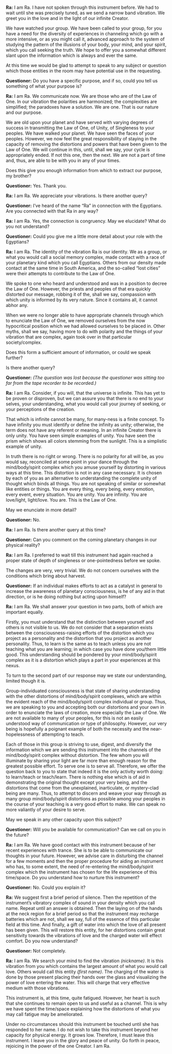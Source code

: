 <p><strong>Ra:</strong> I am Ra. I have not spoken through this instrument before. We had to wait until she was precisely tuned, as we send a narrow band vibration. We greet you in the love and in the light of our infinite Creator.</p>
<p>We have watched your group. We have been called to your group, for you have a need for the diversity of experiences in channeling which go with a more intensive, or as you might call it, advanced approach to the system of studying the pattern of the illusions of your body, your mind, and your spirit, which you call seeking the truth. We hope to offer you a somewhat different slant upon the information which is always and ever the same.</p>
<p>At this time we would be glad to attempt to speak to any subject or question which those entities in the room may have potential use in the requesting.</p>
<p><strong>Questioner:</strong> Do you have a specific purpose, and if so, could you tell us something of what your purpose is?</p>
<p><strong>Ra:</strong> I am Ra. We communicate now. We are those who are of the Law of One. In our vibration the polarities are harmonized; the complexities are simplified; the paradoxes have a solution. We are one. That is our nature and our purpose.</p>
<p>We are old upon your planet and have served with varying degrees of success in transmitting the Law of One, of Unity, of Singleness to your peoples. We have walked your planet. We have seen the faces of your peoples. However, we now feel the great responsibility of staying in the capacity of removing the distortions and powers that have been given to the Law of One. We will continue in this, until, shall we say, your cycle is appropriately ended. If not this one, then the next. We are not a part of time and, thus, are able to be with you in any of your times.</p>
<p>Does this give you enough information from which to extract our purpose, my brother?</p>
<p><strong>Questioner:</strong> Yes. Thank you.</p>
<p><strong>Ra:</strong> I am Ra. We appreciate your vibrations. Is there another query?</p>
<p><strong>Questioner:</strong> I’ve heard of the name “Ra” in connection with the Egyptians. Are you connected with that Ra in any way?</p>
<p><strong>Ra:</strong> I am Ra. Yes, the connection is congruency. May we elucidate? What do you not understand?</p>
<p><strong>Questioner:</strong> Could you give me a little more detail about your role with the Egyptians?</p>
<p><strong>Ra:</strong> I am Ra. The identity of the vibration Ra is our identity. We as a group, or what you would call a social memory complex, made contact with a race of your planetary kind which you call Egyptians. Others from our density made contact at the same time in South America, and the so-called “lost cities” were their attempts to contribute to the Law of One.</p>
<p>We spoke to one who heard and understood and was in a position to decree the Law of One. However, the priests and peoples of that era quickly distorted our message, robbing it of the, shall we say, compassion with which unity is informed by its very nature. Since it contains all, it cannot abhor any.</p>
<p>When we were no longer able to have appropriate channels through which to enunciate the Law of One, we removed ourselves from the now hypocritical position which we had allowed ourselves to be placed in. Other myths, shall we say, having more to do with polarity and the things of your vibration that are complex, again took over in that particular society/complex.</p>
<p>Does this form a sufficient amount of information, or could we speak further?</p>
<p>Is there another query?</p>
<p><strong>Questioner:</strong> <em>(The question was lost because the questioner was sitting too far from the tape recorder to be recorded.)</em></p>
<p><strong>Ra:</strong> I am Ra. Consider, if you will, that the universe is infinite. This has yet to be proven or disproven, but we can assure you that there is no end to your selves, your understanding, what you would call your journey of seeking, or your perceptions of the creation.</p>
<p>That which is infinite cannot be many, for many-ness is a finite concept. To have infinity you must identify or define the infinity as unity; otherwise, the term does not have any referent or meaning. In an infinite Creator there is only unity. You have seen simple examples of unity. You have seen the prism which shows all colors stemming from the sunlight. This is a simplistic example of unity.</p>
<p>In truth there is no right or wrong. There is no polarity for all will be, as you would say, reconciled at some point in your dance through the mind/body/spirit complex which you amuse yourself by distorting in various ways at this time. This distortion is not in any case necessary. It is chosen by each of you as an alternative to understanding the complete unity of thought which binds all things. You are not speaking of similar or somewhat like entities or things. You are every thing, every being, every emotion, every event, every situation. You are unity. You are infinity. You are love/light, light/love. You are. This is the Law of One.</p>
<p>May we enunciate in more detail?</p>
<p><strong>Questioner:</strong> No.</p>
<p><strong>Ra:</strong> I am Ra. Is there another query at this time?</p>
<p><strong>Questioner:</strong> Can you comment on the coming planetary changes in our physical reality?</p>
<p><strong>Ra:</strong> I am Ra. I preferred to wait till this instrument had again reached a proper state of depth of singleness or one-pointedness before we spoke.</p>
<p>The changes are very, very trivial. We do not concern ourselves with the conditions which bring about harvest.</p>
<p><strong>Questioner:</strong> If an individual makes efforts to act as a catalyst in general to increase the awareness of planetary consciousness, is he of any aid in that direction, or is he doing nothing but acting upon himself?</p>
<p><strong>Ra:</strong> I am Ra. We shall answer your question in two parts, both of which are important equally.</p>
<p>Firstly, you must understand that the distinction between yourself and others is not visible to us. We do not consider that a separation exists between the consciousness-raising efforts of the distortion which you project as a personality and the distortion that you project as another personality. Thus, to learn is the same as to teach unless you are not teaching what you are learning; in which case you have done you/them little good. This understanding should be pondered by your mind/body/spirit complex as it is a distortion which plays a part in your experiences at this nexus.</p>
<p>To turn to the second part of our response may we state our understanding, limited though it is.</p>
<p>Group-individuated consciousness is that state of sharing understanding with the other distortions of mind/body/spirit complexes, which are within the evident reach of the mind/body/spirit complex individual or group. Thus, we are speaking to you and accepting both our distortions and your own in order to enunciate the laws of creation, more especially the Law of One. We are not available to many of your peoples, for this is not an easily understood way of communication or type of philosophy. However, our very being is hopefully a poignant example of both the necessity and the near-hopelessness of attempting to teach.</p>
<p>Each of those in this group is striving to use, digest, and diversify the information which we are sending this instrument into the channels of the mind/body/spirit complex without distortion. The few whom you will illuminate by sharing your light are far more than enough reason for the greatest possible effort. To serve one is to serve all. Therefore, we offer the question back to you to state that indeed it is the only activity worth doing: to learn/teach or teach/learn. There is nothing else which is of aid in demonstrating the original thought except your very being, and the distortions that come from the unexplained, inarticulate, or mystery-clad being are many. Thus, to attempt to discern and weave your way through as many group mind/body/spirit distortions as possible among your peoples in the course of your teaching is a very good effort to make. We can speak no more valiantly of your desire to serve.</p>
<p>May we speak in any other capacity upon this subject?</p>
<p><strong>Questioner:</strong> Will you be available for communication? Can we call on you in the future?</p>
<p><strong>Ra:</strong> I am Ra. We have good contact with this instrument because of her recent experiences with trance. She is to be able to communicate our thoughts in your future. However, we advise care in disturbing the channel for a few moments and then the proper procedure for aiding an instrument who has, to some extent, the need of re-entering the mind/body/spirit complex which the instrument has chosen for the life experience of this time/space. Do you understand how to nurture this instrument?</p>
<p><strong>Questioner:</strong> No. Could you explain it?</p>
<p><strong>Ra:</strong> We suggest first a brief period of silence. Then the repetition of the instrument’s vibratory complex of sound in your density which you call name. Repeat until an answer is obtained. Then the laying on of the hands at the neck region for a brief period so that the instrument may recharge batteries which are not, shall we say, full of the essence of this particular field at this time. And finally, a gift of water into which the love of all present has been given. This will restore this entity, for her distortions contain great sensitivity towards the vibrations of love and the charged water will effect comfort. Do you now understand?</p>
<p><strong>Questioner:</strong> Not completely.</p>
<p><strong>Ra:</strong> I am Ra. We search your mind to find the vibration <em>(nickname)</em>. It is this vibration from you which contains the largest amount of what you would call love. Others would call this entity <em>(first name)</em>. The charging of the water is done by those present placing their hands over the glass and visualizing the power of love entering the water. This will charge that very effective medium with those vibrations.</p>
<p>This instrument is, at this time, quite fatigued. However, her heart is such that she continues to remain open to us and useful as a channel. This is why we have spent the time/space explaining how the distortions of what you may call fatigue may be ameliorated.</p>
<p>Under no circumstances should this instrument be touched until she has responded to her name. I do not wish to take this instrument beyond her capacity for physical energy. It grows low. Therefore, I must leave this instrument. I leave you in the glory and peace of unity. Go forth in peace, rejoicing in the power of the one Creator. I am Ra.</p>